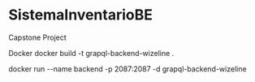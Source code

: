 # SistemaInventarioBE
Capstone Project

Docker 
docker build -t grapql-backend-wizeline .

docker run --name backend -p 2087:2087 -d grapql-backend-wizeline